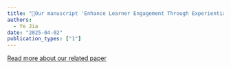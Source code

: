 ```yaml
---
title: "🎉Our manuscript 'Enhance Learner Engagement Through Experiential Learning in a Gamified Simulation: a Longitudinal Study' has been Accepted by the 18th International Conference on Blended Learning (ICBL 2025)"
authors:
  - Ye Jia
date: "2025-04-02"
publication_types: ["1"]
---
```


[Read more about our related paper](/upcoming/Fittslaw/)

